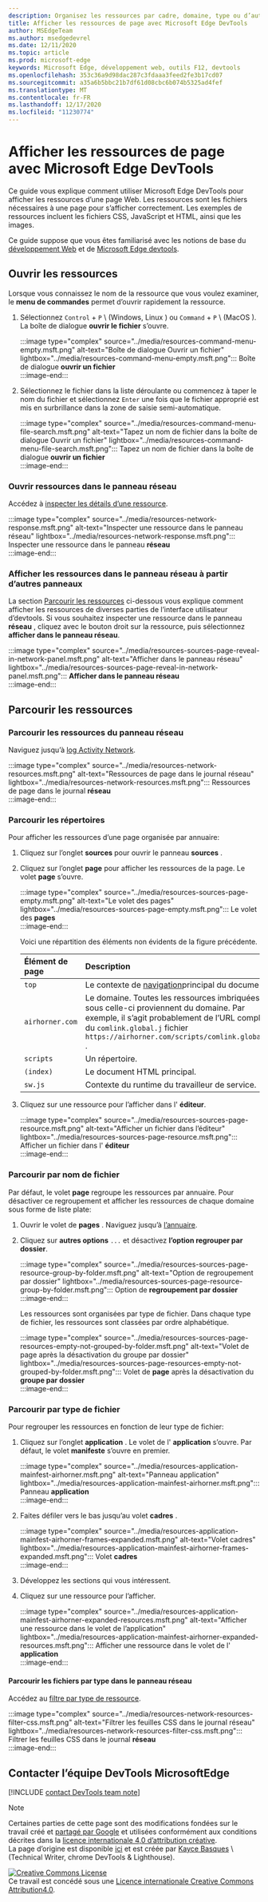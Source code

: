 ```yaml
---
description: Organisez les ressources par cadre, domaine, type ou d’autres critères.
title: Afficher les ressources de page avec Microsoft Edge DevTools
author: MSEdgeTeam
ms.author: msedgedevrel
ms.date: 12/11/2020
ms.topic: article
ms.prod: microsoft-edge
keywords: Microsoft Edge, développement web, outils F12, devtools
ms.openlocfilehash: 353c36a9d98dac287c3fdaaa3feed2fe3b17cd07
ms.sourcegitcommit: a35a6b5bbc21b7df61d08cbc6b074b5325ad4fef
ms.translationtype: MT
ms.contentlocale: fr-FR
ms.lasthandoff: 12/17/2020
ms.locfileid: "11230774"
---
```

<!-- Copyright Kayce Basques 

   Licensed under the Apache License, Version 2.0 (the "License");
   you may not use this file except in compliance with the License.
   You may obtain a copy of the License at

       https://www.apache.org/licenses/LICENSE-2.0

   Unless required by applicable law or agreed to in writing, software
   distributed under the License is distributed on an "AS IS" BASIS,
   WITHOUT WARRANTIES OR CONDITIONS OF ANY KIND, either express or implied.
   See the License for the specific language governing permissions and
   limitations under the License.  -->  

# Afficher les ressources de page avec Microsoft Edge DevTools  

  

Ce guide vous explique comment utiliser Microsoft Edge DevTools pour afficher les ressources d’une page Web.  Les ressources sont les fichiers nécessaires à une page pour s’afficher correctement.  Les exemples de ressources incluent les fichiers CSS, JavaScript et HTML, ainsi que les images.  

Ce guide suppose que vous êtes familiarisé avec les notions de base du [développement Web][MDNLearnWebDevelopment] et de [Microsoft Edge devtools][MicrosoftEdgeDevTools].  

## Ouvrir les ressources  

Lorsque vous connaissez le nom de la ressource que vous voulez examiner, le **menu de commandes** permet d’ouvrir rapidement la ressource.  

1.  Sélectionnez `Control` + `P` \ (Windows, Linux \) ou `Command` + `P` \ (MacOS \).  La boîte de dialogue **ouvrir le fichier** s’ouvre.  
    
    :::image type="complex" source="../media/resources-command-menu-empty.msft.png" alt-text="Boîte de dialogue Ouvrir un fichier" lightbox="../media/resources-command-menu-empty.msft.png":::
       Boîte de dialogue **ouvrir un fichier**  
    :::image-end:::  
    
1.  Sélectionnez le fichier dans la liste déroulante ou commencez à taper le nom du fichier et sélectionnez `Enter` une fois que le fichier approprié est mis en surbrillance dans la zone de saisie semi-automatique.  
    
    :::image type="complex" source="../media/resources-command-menu-file-search.msft.png" alt-text="Tapez un nom de fichier dans la boîte de dialogue Ouvrir un fichier" lightbox="../media/resources-command-menu-file-search.msft.png":::
       Tapez un nom de fichier dans la boîte de dialogue **ouvrir un fichier**  
    :::image-end:::  
    
### Ouvrir ressources dans le panneau réseau  

Accédez à [inspecter les détails d’une ressource][DevtoolsNetworkInspectDetailsResource].  

:::image type="complex" source="../media/resources-network-response.msft.png" alt-text="Inspecter une ressource dans le panneau réseau" lightbox="../media/resources-network-response.msft.png":::
   Inspecter une ressource dans le panneau **réseau**  
:::image-end:::  

### Afficher les ressources dans le panneau réseau à partir d’autres panneaux  

La section [Parcourir les ressources](#browse-resources) ci-dessous vous explique comment afficher les ressources de diverses parties de l’interface utilisateur d’devtools.  Si vous souhaitez inspecter une ressource dans le panneau **réseau** , cliquez avec le bouton droit sur la ressource, puis sélectionnez **afficher dans le panneau réseau**.  

:::image type="complex" source="../media/resources-sources-page-reveal-in-network-panel.msft.png" alt-text="Afficher dans le panneau réseau" lightbox="../media/resources-sources-page-reveal-in-network-panel.msft.png":::
   **Afficher dans le panneau réseau**  
:::image-end:::  

## Parcourir les ressources  

### Parcourir les ressources du panneau réseau  

Naviguez jusqu’à [log Activity Network][DevtoolsNetworkLogActivity].  

:::image type="complex" source="../media/resources-network-resources.msft.png" alt-text="Ressources de page dans le journal réseau" lightbox="../media/resources-network-resources.msft.png":::
   Ressources de page dans le journal **réseau**  
:::image-end:::  

### Parcourir les répertoires  

Pour afficher les ressources d’une page organisée par annuaire:  

1.  Cliquez sur l’onglet **sources** pour ouvrir le panneau **sources** .  
1.  Cliquez sur l’onglet **page** pour afficher les ressources de la page.  Le volet **page** s’ouvre.  
    
    :::image type="complex" source="../media/resources-sources-page-empty.msft.png" alt-text="Le volet des pages" lightbox="../media/resources-sources-page-empty.msft.png":::
       Le volet des **pages**  
    :::image-end:::  
    
    Voici une répartition des éléments non évidents de la figure précédente.  
    
    | Élément de page | Description |  
    |:--- |:--- |  
    | `top` | Le contexte de [navigation][MDNInlineFrame]principal du document. |  
    | `airhorner.com` | Le domaine.  Toutes les ressources imbriquées sous celle-ci proviennent du domaine.  Par exemple, il s’agit probablement de l’URL complète du `comlink.global.j` fichier `https://airhorner.com/scripts/comlink.global.js` . |  
    | `scripts` | Un répertoire. |  
    | `(index)` | Le document HTML principal. |  
    | `sw.js` | Contexte du runtime du travailleur de service. |  
    
1.  Cliquez sur une ressource pour l’afficher dans l' **éditeur**.  
    
    :::image type="complex" source="../media/resources-sources-page-resource.msft.png" alt-text="Afficher un fichier dans l’éditeur" lightbox="../media/resources-sources-page-resource.msft.png":::
       Afficher un fichier dans l' **éditeur**  
    :::image-end:::  
    
### Parcourir par nom de fichier  

Par défaut, le volet **page** regroupe les ressources par annuaire.  Pour désactiver ce regroupement et afficher les ressources de chaque domaine sous forme de liste plate:  

1.  Ouvrir le volet de **pages** .  Naviguez jusqu’à [l’annuaire](#browse-by-directory).  
1.  Cliquez sur **autres options** `...` et désactivez **l’option regrouper par dossier**.  
    
    :::image type="complex" source="../media/resources-sources-page-resource-group-by-folder.msft.png" alt-text="Option de regroupement par dossier" lightbox="../media/resources-sources-page-resource-group-by-folder.msft.png":::
       Option de **regroupement par dossier**  
    :::image-end:::  
    
    Les ressources sont organisées par type de fichier.  Dans chaque type de fichier, les ressources sont classées par ordre alphabétique.  
    
    :::image type="complex" source="../media/resources-sources-page-resources-empty-not-grouped-by-folder.msft.png" alt-text="Volet de page après la désactivation du groupe par dossier" lightbox="../media/resources-sources-page-resources-empty-not-grouped-by-folder.msft.png":::
       Volet de **page** après la désactivation du **groupe par dossier**  
    :::image-end:::  
    
### Parcourir par type de fichier  

Pour regrouper les ressources en fonction de leur type de fichier:  

1.  Cliquez sur l’onglet **application** .  Le volet de l' **application** s’ouvre.  Par défaut, le volet **manifeste** s’ouvre en premier.  
    
    :::image type="complex" source="../media/resources-application-mainfest-airhorner.msft.png" alt-text="Panneau application" lightbox="../media/resources-application-mainfest-airhorner.msft.png":::
       Panneau **application**  
    :::image-end:::  
    
1.  Faites défiler vers le bas jusqu’au volet **cadres** .  
    
    :::image type="complex" source="../media/resources-application-mainfest-airhorner-frames-expanded.msft.png" alt-text="Volet cadres" lightbox="../media/resources-application-mainfest-airhorner-frames-expanded.msft.png":::
       Volet **cadres**  
    :::image-end:::  
    
1.  Développez les sections qui vous intéressent.  
1.  Cliquez sur une ressource pour l’afficher.  
    
    :::image type="complex" source="../media/resources-application-mainfest-airhorner-expanded-resources.msft.png" alt-text="Afficher une ressource dans le volet de l’application" lightbox="../media/resources-application-mainfest-airhorner-expanded-resources.msft.png":::
       Afficher une ressource dans le volet de l' **application**  
    :::image-end:::  
    
#### Parcourir les fichiers par type dans le panneau réseau  

Accédez au [filtre par type de ressource][DevtoolsNetworkFilterByResourceType].  

:::image type="complex" source="../media/resources-network-resources-filter-css.msft.png" alt-text="Filtrer les feuilles CSS dans le journal réseau" lightbox="../media/resources-network-resources-filter-css.msft.png":::
   Filtrer les feuilles CSS dans le journal **réseau**  
:::image-end:::  

## Contacter l’équipe DevTools MicrosoftEdge  

[!INCLUDE [contact DevTools team note](../includes/contact-devtools-team-note.md)]  

<!-- links -->  

[MicrosoftEdgeDevTools]: ../../devtools-guide-chromium/index.md "Outils de développement Microsoft Edge (chrome) | Documents Microsoft"  
[DevtoolsNetworkFilterByResourceType]: ../network/index.md#filter-by-resource-type "Filtrer par type de ressource: inspecter l’activité réseau dans Microsoft Edge DevTools | Documents Microsoft"  
[DevtoolsNetworkInspectDetailsResource]: ../network/index.md#inspect-the-details-of-the-resource "Inspecter les détails de l’activité du réseau d’examen des ressources dans Microsoft Edge DevTools | Documents Microsoft"  
[DevtoolsNetworkLogActivity]: ../network/index.md#log-network-activity "Journalisation de l’activité du réseau-Inspectez l’activité réseau dans Microsoft Edge DevTools | Documents Microsoft"  

[MDNInlineFrame]: https://developer.mozilla.org/docs/Web/HTML/Element/iframe "<iframe>: élément de cadre inséré | MDN"  
[MDNLearnWebDevelopment]: https://developer.mozilla.org/docs/Learn "Découvrir le développement Web | MDN"  

> [!NOTE]
> Certaines parties de cette page sont des modifications fondées sur le travail créé et [partagé par Google][GoogleSitePolicies] et utilisées conformément aux conditions décrites dans la [licence internationale 4,0 d’attribution créative][CCA4IL].  
> La page d’origine est disponible [ici](https://developers.google.com/web/tools/chrome-devtools/resources/index) et est créée par [Kayce Basques][KayceBasques] \ (Technical Writer, chrome DevTools \& Lighthouse\).  

[![Creative Commons License][CCby4Image]][CCA4IL]  
Ce travail est concédé sous une [Licence internationale Creative Commons Attribution4.0][CCA4IL].  

[CCA4IL]: https://creativecommons.org/licenses/by/4.0  
[CCby4Image]: https://i.creativecommons.org/l/by/4.0/88x31.png  
[GoogleSitePolicies]: https://developers.google.com/terms/site-policies  
[KayceBasques]: https://developers.google.com/web/resources/contributors/kaycebasques  
